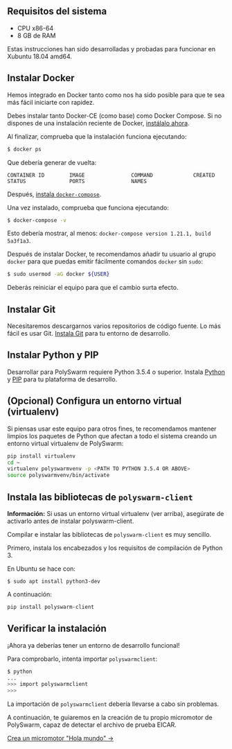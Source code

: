 ## Requisitos del sistema

* CPU x86-64
* 8 GB de RAM

Estas instrucciones han sido desarrolladas y probadas para funcionar en Xubuntu 18.04 amd64.

## Instalar Docker

Hemos integrado en Docker tanto como nos ha sido posible para que te sea más fácil iniciarte con rapidez.

Debes instalar tanto Docker-CE (como base) como Docker Compose. Si no dispones de una instalación reciente de Docker, [instálalo ahora](https://docs.docker.com/install/).

Al finalizar, comprueba que la instalación funciona ejecutando:

```bash
$ docker ps
```

Que debería generar de vuelta:

    CONTAINER ID        IMAGE               COMMAND             CREATED             STATUS              PORTS               NAMES
    

Después, [instala `docker-compose`](https://docs.docker.com/compose/install/).

Una vez instalado, comprueba que funciona ejecutando:

```bash
$ docker-compose -v
```

Esto debería mostrar, al menos: `docker-compose version 1.21.1, build 5a3f1a3`.

Después de instalar Docker, te recomendamos añadir tu usuario al grupo `docker` para que puedas emitir fácilmente comandos `docker` sin `sudo`:

```bash
$ sudo usermod -aG docker ${USER}
```

Deberás reiniciar el equipo para que el cambio surta efecto.

## Instalar Git

Necesitaremos descargarnos varios repositorios de código fuente. Lo más fácil es usar Git. [Instala Git](https://git-scm.com/book/en/v2/Getting-Started-Installing-Git) para tu entorno de desarrollo.

## Instalar Python y PIP

Desarrollar para PolySwarm requiere Python 3.5.4 o superior. Instala [Python](https://www.python.org/downloads/) y [PIP](https://pip.pypa.io/en/stable/installing/) para tu plataforma de desarrollo.

## (Opcional) Configura un entorno virtual (virtualenv)

Si piensas usar este equipo para otros fines, te recomendamos mantener limpios los paquetes de Python que afectan a todo el sistema creando un entorno virtual virtualenv de PolySwarm:

```bash
pip install virtualenv
cd ~
virtualenv polyswarmvenv -p <PATH TO PYTHON 3.5.4 OR ABOVE>
source polyswarmvenv/bin/activate
```

## Instala las bibliotecas de `polyswarm-client`

<div class="m-flag">
  <p>
    <strong>Información:</strong> Si usas un entorno virtual virtualenv (ver arriba), asegúrate de activarlo antes de instalar polyswarm-client.
  </p>
</div>

Compilar e instalar las bibliotecas de `polyswarm-client` es muy sencillo.

Primero, instala los encabezados y los requisitos de compilación de Python 3.

En Ubuntu se hace con:

    $ sudo apt install python3-dev
    

A continuación:

```bash
pip install polyswarm-client
```

## Verificar la instalación

¡Ahora ya deberías tener un entorno de desarrollo funcional!

Para comprobarlo, intenta importar `polyswarmclient`:

```bash
$ python
...
>>> import polyswarmclient
>>>
```

La importación de `polyswarmclient` debería llevarse a cabo sin problemas.

A continuación, te guiaremos en la creación de tu propio micromotor de PolySwarm, capaz de detectar el archivo de prueba EICAR.

[Crea un micromotor "Hola mundo" →](/microengines-scratch-to-eicar/)